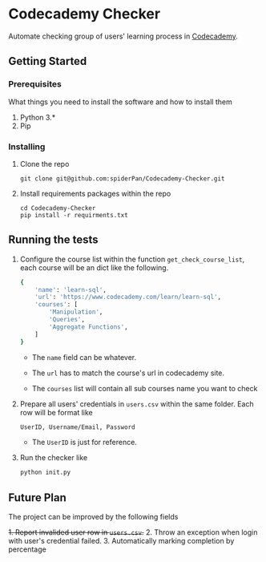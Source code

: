 # Codecademy Checker

Automate checking group of users' learning process in [Codecademy](https://www.codecademy.com).

## Getting Started


### Prerequisites

What things you need to install the software and how to install them
1. Python 3.*
2. Pip

### Installing

1. Clone the repo
    ```
    git clone git@github.com:spiderPan/Codecademy-Checker.git
    ```
2. Install requirements packages within the repo
    ```
    cd Codecademy-Checker
    pip install -r requirments.txt
    ```

## Running the tests
1. Configure the course list within the function `get_check_course_list`, each course will be an dict like the following. 
    ```bash
    {
        'name': 'learn-sql',
        'url': 'https://www.codecademy.com/learn/learn-sql',
        'courses': [
            'Manipulation',
            'Queries',
            'Aggregate Functions',
        ]
    }
    ```
        
    * The `name` field can be whatever.
        
    * The `url` has to match the course's url in codecademy site.
        
    * The `courses` list will contain all sub courses name you want to check

2. Prepare all users' credentials in `users.csv` within the same folder. Each row will be format like
    ```bash
    UserID, Username/Email, Password
    ```
    * The `UserID` is just for reference.
        
3. Run the checker like
    ```bash
    python init.py
    ```
## Future Plan
The project can be improved by the following fields

~~1. Report invalided user row in `users.csv`.~~
2. Throw an exception when login with user's credential failed.
3. Automatically marking completion by percentage